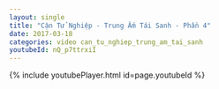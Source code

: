 ```yaml
---
layout: single
title: "Cận Tử Nghiệp - Trung Ấm Tái Sanh - Phần 4"
date: 2017-03-18
categories: video can_tu_nghiep_trung_am_tai_sanh
youtubeId: nQ_p7ttrxiI
---
```


{% include youtubePlayer.html id=page.youtubeId %}